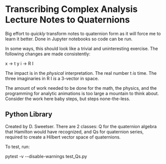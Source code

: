 # Transcribing Complex Analysis Lecture Notes to Quaternions

Big effort to _quickly_ transform notes to quaternion form as it will force me
to learn it better. Done in Jupyter notebooks so code can be run.

In some ways, this should look like a trivial and uninteresting exercise. The
following changes are made consistently:

x -> t
y i -> R I

The impact is in the _physical_ interpretation. The real number t _is_ time.
The three imaginaries in R I _is_ a 3-vector in space.

The amount of work needed to be done for the math, the physics, and the
programming for analytic animations is too large a mountain to think about.
Consider the work here baby steps, but steps none-the-less.

## Python Library

Created by D. Sweetser. There are 2 classes: Q for the quaternion algebra that
Hamilton would have recognized, and Qs for quaternion series, required to
create a Hilbert vector space of quaternions.

To test, run:

pytest -v --disable-warnings test_Qs.py

